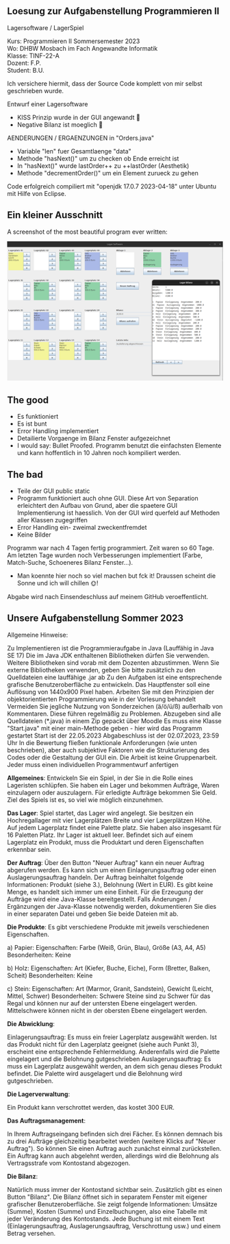 ## Loesung zur Aufgabenstellung Programmieren II

Lagersoftware / LagerSpiel

Kurs: Programmieren II Sommersemester 2023 <br>
Wo: DHBW Mosbach im Fach Angewandte Informatik <br>
Klasse: TINF-22-A <br>
Dozent: F.P. <br>
Student: B.U. <br>

Ich versichere hiermit, dass der Source Code komplett von mir selbst 
geschrieben wurde.

Entwurf einer Lagersoftware
- KISS Prinzip wurde in der GUI angewandt 🤡
- Negative Bilanz ist moeglich 💸

AENDERUNGEN / ERGAENZUNGEN in "Orders.java"

- Variable "len" fuer Gesamtlaenge "data"
- Methode "hasNext()" um zu checken ob Ende erreicht ist
- In "hasNext()" wurde lastOrder++ zu ++lastOrder (Aesthetik)
- Methode "decrementOrder()" um ein Element zurueck zu gehen

Code erfolgreich compiliert mit "openjdk 17.0.7 2023-04-18" unter Ubuntu mit Hilfe von Eclipse.

## Ein kleiner Ausschnitt
A screenshot of the most beautiful program ever written:


![Screenshot](screenshot.png)

## The good

- Es funktioniert
- Es ist bunt
- Error Handling implementiert
- Detailierte Vorgaenge im Bilanz Fenster aufgezeichnet
- I would say: Bullet Proofed. Programm benutzt die einfachsten Elemente und kann hoffentlich in 10 Jahren noch kompiliert werden.

## The bad

- Teile der GUI public static
- Programm funktioniert auch ohne GUI. Diese Art von Separation erleichtert den Aufbau von Grund, aber die spaetere GUI Implementierung ist haesslich. Von der GUI wird querfeld auf Methoden aller Klassen zugegriffen
- Error Handling ein- zweimal zweckentfremdet
- Keine Bilder

Programm war nach 4 Tagen fertig programmiert. Zeit waren so 60 Tage. Am letzten Tage wurden noch Verbesserungen implementiert (Farbe, Match-Suche, Schoeneres Bilanz Fenster...).

- Man koennte hier noch so viel machen but fck it! Draussen scheint die Sonne und ich will chillen 🌞!

Abgabe wird nach Einsendeschluss auf meinem GitHub veroeffentlicht.

## Unsere Aufgabenstellung Sommer 2023

Allgemeine Hinweise:

Zu Implementieren ist die Programmieraufgabe in Java (Lauffähig in Java SE 17)
Die im Java JDK enthaltenen Bibliotheken dürfen Sie verwenden. Weitere Bibliotheken sind vorab mit dem Dozenten abzustimmen. Wenn Sie externe Bibliotheken verwenden, geben Sie bitte zusätzlich zu den Quelldateien eine lauffähige .jar ab
Zu den Aufgaben ist eine entsprechende grafische Benutzeroberfläche zu entwickeln. Das Hauptfenster soll eine Auflösung von 1440x900 Pixel haben.
Arbeiten Sie mit den Prinzipien der objektorientierten Programmierung wie in der Vorlesung behandelt
Vermeiden Sie jegliche Nutzung von Sonderzeichen (ä/ö/ü/ß) außerhalb von Kommentaren. Diese führen regelmäßig zu Problemen.
Abzugeben sind alle Quelldateien (*.java) in einem Zip gepackt über Moodle
Es muss eine Klasse "Start.java" mit einer main-Methode geben - hier wird das Programm gestartet
Start ist der 22.05.2023
Abgabeschluss ist der 02.07.2023, 23:59 Uhr
In die Bewertung fließen funktionale Anforderungen (wie unten beschrieben), aber auch subjektive Faktoren wie die Strukturierung des Codes oder die Gestaltung der GUI ein.
Die Arbeit ist keine Gruppenarbeit. Jeder muss einen individuellen Programmentwurf anfertigen

**Allgemeines**:
Entwickeln Sie ein Spiel, in der Sie in die Rolle eines Lageristen schlüpfen. Sie haben ein Lager und bekommen Aufträge, Waren einzulagern oder auszulagern. Für erledigte Aufträge bekommen Sie Geld. Ziel des Spiels ist es, so viel wie möglich einzunehmen.

**Das Lager**:
Spiel startet, das Lager wird angelegt. Sie besitzen ein Hochregallager mit vier Lagerplätzen Breite und vier Lagerplätzen Höhe. Auf jedem Lagerplatz findet eine Palette platz. Sie haben also insgesamt für 16 Paletten Platz. Ihr Lager ist aktuell leer. Befindet sich auf einem Lagerplatz ein Produkt, muss die Produktart und deren Eigenschaften erkennbar sein.

**Der Auftrag**: Über den Button "Neuer Auftrag" kann ein neuer Auftrag abgerufen werden. Es kann sich um einen Einlagerungsauftrag oder einen Auslagerungsauftrag handeln. Der Auftrag beinhaltet folgende Informationen: Produkt (siehe 3.), Belohnung (Wert in EUR). Es gibt keine Menge, es handelt sich immer um eine Einheit. Für die Erzeugung der Aufträge wird eine Java-Klasse bereitgestellt. Falls Änderungen / Ergänzungen der Java-Klasse notwendig werden, dokumentieren Sie dies in einer separaten Datei und geben Sie beide Dateien mit ab.

**Die Produkte**: Es gibt verschiedene Produkte mit jeweils verschiedenen Eigenschaften.

a) Papier:
Eigenschaften: Farbe (Weiß, Grün, Blau), Größe (A3, A4, A5)
Besonderheiten: Keine

b) Holz:
Eigenschaften: Art (Kiefer, Buche, Eiche), Form (Bretter, Balken, Scheit)
Besonderheiten: Keine

c) Stein:
Eigenschaften: Art (Marmor, Granit, Sandstein), Gewicht (Leicht, Mittel, Schwer)
Besonderheiten: Schwere Steine sind zu Schwer für das Regal und können nur auf der untersten Ebene eingelagert werden. Mittelschwere können nicht in der obersten Ebene eingelagert werden.

**Die Abwicklung**:

Einlagerungsauftrag: Es muss ein freier Lagerplatz ausgewählt werden. Ist das Produkt nicht für den Lagerplatz geeignet (siehe auch Punkt 3), erscheint eine entsprechende Fehlermeldung. Anderenfalls wird die Palette eingelagert und die Belohnung gutgeschrieben
Auslagerungsauftrag: Es muss ein Lagerplatz ausgewählt werden, an dem sich genau dieses Produkt befindet. Die Palette wird ausgelagert und die Belohnung wird gutgeschrieben.

**Die Lagerverwaltung**:

Ein Produkt kann verschrottet werden, das kostet 300 EUR.

**Das Auftragsmanagement**:

In Ihrem Auftragseingang befinden sich drei Fächer. Es können demnach bis zu drei Aufträge gleichzeitig bearbeitet werden (weitere Klicks auf "Neuer Auftrag"). So können Sie einen Auftrag auch zunächst einmal zurückstellen. Ein Auftrag kann auch abgelehnt werden, allerdings wird die Belohnung als Vertragsstrafe vom Kontostand abgezogen.

**Die Bilanz**:

Natürlich muss immer der Kontostand sichtbar sein. Zusätzlich gibt es einen Button "Bilanz". Die Bilanz öffnet sich in separatem Fenster mit eigener grafischer Benutzeroberfläche. Sie zeigt folgende Informationen: Umsätze (Summe), Kosten (Summe) und Einzelbuchungen, also eine Tabelle mit jeder Veränderung des Kontostands. Jede Buchung ist mit einem Text (Einlagerungsauftrag, Auslagerungsauftrag, Verschrottung usw.) und einem Betrag versehen.
